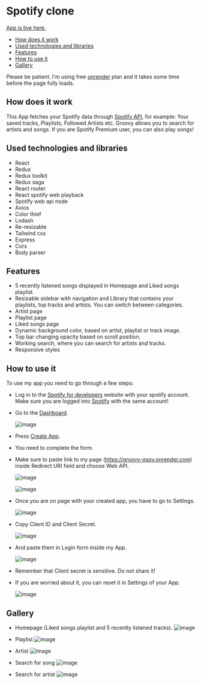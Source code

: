 # Spotify clone

[App is live here.](https://groovy-qsov.onrender.com/)

- [How does it work](#how-does-it-work)
- [Used technologies and libraries](#used-technologies-and-libraries)
- [Features](#features)
- [How to use it](#how-to-use-it)
- [Gallery](#gallery)

Please be patient. I'm using free [onrender](https://render.com/) plan and it takes some time before the page fully loads.

## How does it work

This App fetches your Spotify data through [Spotify API](https://developer.spotify.com/documentation/web-api), for example: Your saved tracks, Playlists, Followed Artists etc.
Groovy allows you to search for artists and songs. If you are Spotify Premium user, you can also play songs!

## Used technologies and libraries

- React
- Redux
- Redux toolkit
- Redux saga
- React router
- React spotify web playback
- Spotify web api node
- Axios
- Color thief
- Lodash
- Re-resizable
- Tailwind css
- Express
- Cors
- Body parser

## Features

- 5 recently listened songs displayed in Homepage and Liked songs playlist.
- Resizable sidebar with navigation and Library that contains your playlists, top tracks and artists. You can switch between categories.
- Artist page
- Playlist page
- Liked songs page
- Dynamic background color, based on artist, playlist or track image.
- Top bar changing opacity based on scroll position.
- Working search, where you can search for artists and tracks.
- Responsive styles

## How to use it

To use my app you need to go through a few steps:
- Log in to the [Spotify for developers](https://developer.spotify.com/) website with your spotify account. Make sure you are logged into [Spotify](https://spotify.com/) with the same account!
- Go to the [Dashboard](https://developer.spotify.com/dashboard).

  ![image](https://github.com/jakub-bartoszek-developer/Groovy/assets/113419864/86970941-f274-4ede-8643-5cbe27379343)

- Press [Create App](https://developer.spotify.com/dashboard/create).
- You need to complete the form.
- Make sure to paste link to my page (https://groovy-qsov.onrender.com) inside Redirect URI field and choose Web API.

  ![image](https://github.com/jakub-bartoszek-developer/Groovy/assets/113419864/87c4e20d-b556-445a-9ecc-4afbb03b5f88)

  ![image](https://github.com/jakub-bartoszek-developer/Groovy/assets/113419864/2a55f383-06e2-4b8c-8c9e-5ab33d974113)

- Once you are on page with your created app, you have to go to Settings.

  ![image](https://github.com/jakub-bartoszek-developer/Groovy/assets/113419864/cd94f33a-3fd3-4769-b3a9-b0efadd81b0e)

- Copy Client ID and Client Secret.

  ![image](https://github.com/jakub-bartoszek-developer/Groovy/assets/113419864/4b4f12a2-ab5b-4b06-be8d-dd3a9ed54cf3)

- And paste them in Login form inside my App.

  ![image](https://github.com/jakub-bartoszek-developer/Groovy/assets/113419864/e62a2c54-a303-48fc-a14e-dba004114de2)

- Remember that Client secret is sensitive. Do not share it!
- If you are worried about it, you can reset it in Settings of your App.

  ![image](https://github.com/jakub-bartoszek-developer/Groovy/assets/113419864/6cf8f5f2-3058-45ff-8337-0254f86ade5e)

## Gallery
- Homepage (Liked songs playlist and 5 recently listened tracks).
  ![image](https://github.com/jakub-bartoszek/Groovy/assets/113419864/de2a3d0c-320b-46ad-ae10-f83770330fd0)

- Playlist
   ![image](https://github.com/jakub-bartoszek/Groovy/assets/113419864/a16fc467-0e24-4f53-bb21-f895e4e22389)

- Artist
  ![image](https://github.com/jakub-bartoszek/Groovy/assets/113419864/fb8854a9-c2a9-4b79-9b16-72f90d7e7e6a)

- Search for song
  ![image](https://github.com/jakub-bartoszek/Groovy/assets/113419864/b0d8c9da-682b-4bac-b6a9-759348eee914)

- Search for artist
  ![image](https://github.com/jakub-bartoszek/Groovy/assets/113419864/02ce2d80-aba9-4212-9998-5d5f5c1264d1)











  

